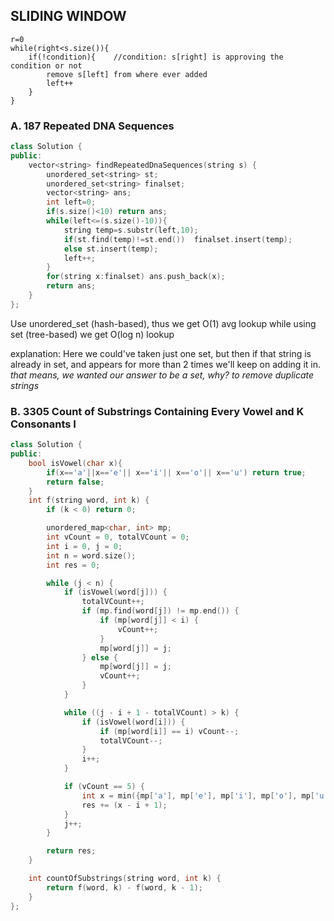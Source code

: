 ## SLIDING WINDOW

```
r=0
while(right<s.size()){
    if(!condition){    //condition: s[right] is approving the condition or not  
        remove s[left] from where ever added
        left++
    }
}
```

### A. 187 Repeated DNA Sequences

```cpp
class Solution {
public:
    vector<string> findRepeatedDnaSequences(string s) {
        unordered_set<string> st;
        unordered_set<string> finalset;
        vector<string> ans;
        int left=0;
        if(s.size()<10) return ans;
        while(left<=(s.size()-10)){
            string temp=s.substr(left,10);
            if(st.find(temp)!=st.end())  finalset.insert(temp);
            else st.insert(temp);
            left++;
        }
        for(string x:finalset) ans.push_back(x);
        return ans;
    }
};
```
Use unordered_set<string> (hash-based), thus we get O(1) avg lookup
while using set<string> (tree-based) we get  O(log n) lookup

explanation: Here we could've taken just one set, but then if that string is already in set, and appears for more than 2 times we'll keep on adding it in.
*that means, we wanted our answer to be a set, why? to remove duplicate strings*
### B. 3305 Count of Substrings Containing Every Vowel and K Consonants I

```cpp
class Solution {
public:
    bool isVowel(char x){
        if(x=='a'||x=='e'|| x=='i'|| x=='o'|| x=='u') return true;
        return false;
    }
    int f(string word, int k) {
        if (k < 0) return 0;

        unordered_map<char, int> mp;
        int vCount = 0, totalVCount = 0;
        int i = 0, j = 0;
        int n = word.size();
        int res = 0;

        while (j < n) {
            if (isVowel(word[j])) {
                totalVCount++;
                if (mp.find(word[j]) != mp.end()) {
                    if (mp[word[j]] < i) {
                        vCount++;
                    }
                    mp[word[j]] = j;
                } else {
                    mp[word[j]] = j;
                    vCount++;
                }
            }

            while ((j - i + 1 - totalVCount) > k) {
                if (isVowel(word[i])) {
                    if (mp[word[i]] == i) vCount--;
                    totalVCount--;
                }
                i++;
            }

            if (vCount == 5) {
                int x = min({mp['a'], mp['e'], mp['i'], mp['o'], mp['u']});
                res += (x - i + 1);
            }
            j++;
        }

        return res;
    }

    int countOfSubstrings(string word, int k) {
        return f(word, k) - f(word, k - 1);
    }
};
```





